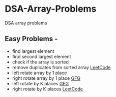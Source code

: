 # DSA-Array-Problems
DSA array problems
## Easy Problems - 
- find largest element
- find second largest element
- check if the array is sorted
- remove duplicates from sorted array [LeetCode](https://leetcode.com/problems/remove-duplicates-from-sorted-array/submissions/)
- left rotate array by 1 place
- right rotate array by 1 place [GFG](https://practice.geeksforgeeks.org/problems/cyclically-rotate-an-array-by-one2614/0)
- left rotate by K places [GFG](https://practice.geeksforgeeks.org/problems/rotate-array-by-n-elements-1587115621/0)
- right rotate by K places [LeetCode](https://leetcode.com/problems/rotate-array/description/)



